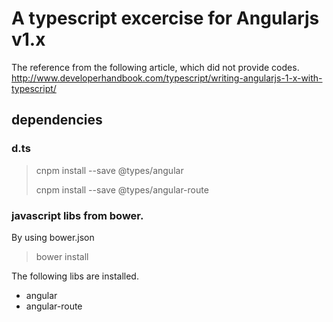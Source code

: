 # A typescript excercise for Angularjs v1.x

The reference from the following article, which did not provide codes. 
http://www.developerhandbook.com/typescript/writing-angularjs-1-x-with-typescript/

## dependencies

### d.ts

> cnpm install --save @types/angular
> 
> cnpm install --save @types/angular-route

### javascript libs from bower.

By using bower.json
> bower install

The following libs are installed.
- angular
- angular-route